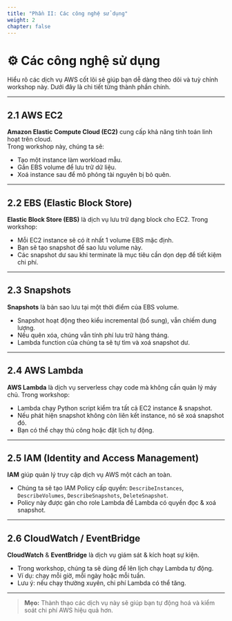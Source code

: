 ```yaml
---
title: "Phần II: Các công nghệ sử dụng"
weight: 2
chapter: false
---
```


# ⚙️ Các công nghệ sử dụng

Hiểu rõ các dịch vụ AWS cốt lõi sẽ giúp bạn dễ dàng theo dõi và tuỳ chỉnh workshop này. Dưới đây là chi tiết từng thành phần chính.

---

## 2.1 AWS EC2

**Amazon Elastic Compute Cloud (EC2)** cung cấp khả năng tính toán linh hoạt trên cloud.  
Trong workshop này, chúng ta sẽ:
- Tạo một instance làm workload mẫu.
- Gắn EBS volume để lưu trữ dữ liệu.
- Xoá instance sau để mô phỏng tài nguyên bị bỏ quên.

---

## 2.2 EBS (Elastic Block Store)

**Elastic Block Store (EBS)** là dịch vụ lưu trữ dạng block cho EC2.
Trong workshop:
- Mỗi EC2 instance sẽ có ít nhất 1 volume EBS mặc định.
- Bạn sẽ tạo snapshot để sao lưu volume này.
- Các snapshot dư sau khi terminate là mục tiêu cần dọn dẹp để tiết kiệm chi phí.

---

## 2.3 Snapshots

**Snapshots** là bản sao lưu tại một thời điểm của EBS volume.
- Snapshot hoạt động theo kiểu incremental (bổ sung), vẫn chiếm dung lượng.
- Nếu quên xóa, chúng vẫn tính phí lưu trữ hàng tháng.
- Lambda function của chúng ta sẽ tự tìm và xoá snapshot dư.

---

## 2.4 AWS Lambda

**AWS Lambda** là dịch vụ serverless chạy code mà không cần quản lý máy chủ.
Trong workshop:
- Lambda chạy Python script kiểm tra tất cả EC2 instance & snapshot.
- Nếu phát hiện snapshot không còn liên kết instance, nó sẽ xoá snapshot đó.
- Bạn có thể chạy thủ công hoặc đặt lịch tự động.

---

## 2.5 IAM (Identity and Access Management)

**IAM** giúp quản lý truy cập dịch vụ AWS một cách an toàn.
- Chúng ta sẽ tạo IAM Policy cấp quyền: `DescribeInstances`, `DescribeVolumes`, `DescribeSnapshots`, `DeleteSnapshot`.
- Policy này được gán cho role Lambda để Lambda có quyền đọc & xoá snapshot.

---

## 2.6 CloudWatch / EventBridge

**CloudWatch** & **EventBridge** là dịch vụ giám sát & kích hoạt sự kiện.
- Trong workshop, chúng ta sẽ dùng để lên lịch chạy Lambda tự động.
- Ví dụ: chạy mỗi giờ, mỗi ngày hoặc mỗi tuần.
- Lưu ý: nếu chạy thường xuyên, chi phí Lambda có thể tăng.

---

> **Mẹo:** Thành thạo các dịch vụ này sẽ giúp bạn tự động hoá và kiểm soát chi phí AWS hiệu quả hơn.
